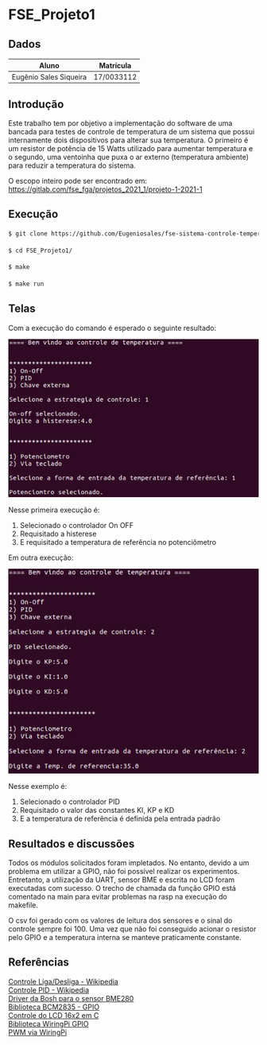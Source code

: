 # FSE_Projeto1

## Dados

| Aluno | Matrícula |
| --- | --- |
| Eugênio Sales Siqueira | 17/0033112 |

## Introdução

Este trabalho tem por objetivo a implementação do software de uma bancada para testes de controle de temperatura de um sistema que possui internamente dois dispositivos para alterar sua temperatura. O primeiro é um resistor de potência de 15 Watts utilizado para aumentar temperatura e o segundo, uma ventoinha que puxa o ar externo (temperatura ambiente) para reduzir a temperatura do sistema.

O escopo inteiro pode ser encontrado em: https://gitlab.com/fse_fga/projetos_2021_1/projeto-1-2021-1

## Execução

``` bash
$ git clone https://github.com/Eugeniosales/fse-sistema-controle-temperatura.git

$ cd FSE_Projeto1/

$ make

$ make run
```
## Telas
Com a execução do comando é esperado o seguinte resultado:

![on_off_potenciometro](./figuras/on_off_potenciometro.png)

Nesse primeira execução é:

1. Selecionado o controlador On OFF
2. Requisitado a histerese
3. E requisitado a temperatura de referência no potenciômetro

Em outra execução:

![pid_teclado](./figuras/pid_teclado.png)

Nesse exemplo é:

1. Selecionado o controlador PID
2. Requisitado o valor das constantes KI, KP e KD
3. E a temperatura de referência é definida pela entrada padrão


## Resultados e discussões

Todos os módulos solicitados foram impletados. No entanto, devido a um problema em utilizar a GPIO, não foi possível realizar os experimentos. Entretanto, a utilização da UART, sensor BME e escrita no LCD foram executadas com sucesso. O trecho de chamada da função GPIO está comentado na main para evitar problemas na rasp na execução do makefile.

O csv foi gerado com os valores de leitura dos sensores e o sinal do controle sempre foi 100. Uma vez que não foi conseguido acionar o resistor pelo GPIO e a temperatura interna se manteve praticamente constante.

## Referências

[Controle Liga/Desliga - Wikipedia](https://pt.wikipedia.org/wiki/Controle_liga-desliga)  
[Controle PID - Wikipedia](https://pt.wikipedia.org/wiki/Controlador_proporcional_integral_derivativo)  
[Driver da Bosh para o sensor BME280](https://github.com/BoschSensortec/BME280_driver)  
[Biblioteca BCM2835 - GPIO](http://www.airspayce.com/mikem/bcm2835/)  
[Controle do LCD 16x2 em C](http://www.bristolwatch.com/rpi/i2clcd.htm)  
[Biblioteca WiringPi GPIO](http://wiringpi.com)  
[PWM via WiringPi](https://www.electronicwings.com/raspberry-pi/raspberry-pi-pwm-generation-using-python-and-c)